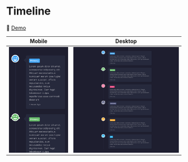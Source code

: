 # Timeline

🔗 [Demo](https://kris-lu-dev.github.io/ASMR-Web-Design-to-HTML-Exercises/14-Timeline) 

| Mobile                                          | Desktop                                  |
| ----------------------------------------------- | ---------------------------------------- |
| <img src="Screenshot-mobile.png" height="280"/> | <img src="Screenshot.png" height="280"/> |
